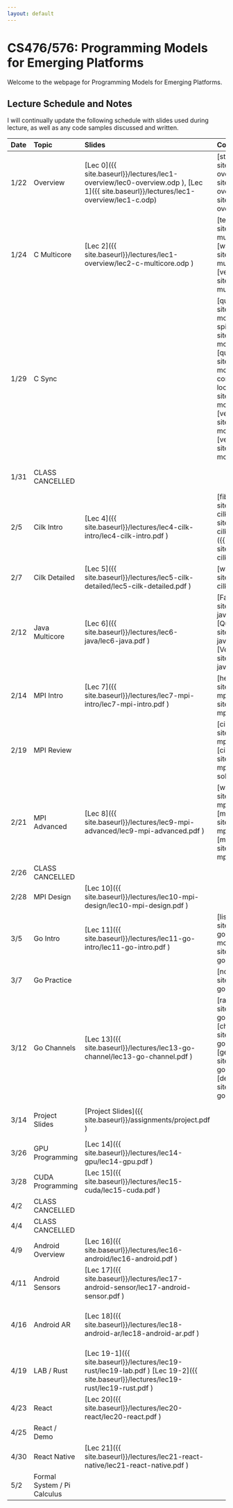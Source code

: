 ```yaml
---
layout: default
---
```


# CS476/576: Programming Models for Emerging Platforms

Welcome to the webpage for Programming Models for Emerging Platforms. 

## Lecture Schedule and Notes

I will continually update the following schedule with slides used during lecture, as well as any code samples discussed and written. 

| Date     | Topic      | Slides      |Code       | Notes     |
|:---------|:-----------|:------------|:----------|:----------|
| 1/22     | Overview   | [Lec 0]({{ site.baseurl}}/lectures/lec1-overview/lec0-overview.odp ), [Lec 1]({{ site.baseurl}}/lectures/lec1-overview/lec1-c.odp) | [string.c]({{ site.baseurl}}/lectures/lec1-overview/string.c ) [list.c]({{ site.baseurl}}/lectures/lec1-overview/list.c ) [fptr.c]({{ site.baseurl}}/lectures/lec1-overview/fptr.c )        | Assignment #0 Assigned |
| 1/24     | C Multicore  | [Lec 2]({{ site.baseurl}}/lectures/lec1-overview/lec2-c-multicore.odp ) | [template.tar.gz]({{ site.baseurl}}/lectures/lec2-multicore/templates.tar.gz) [warmup.c]({{ site.baseurl}}/lectures/lec2-multicore/warmup.c) [vector-spin.c]({{ site.baseurl}}/lectures/lec2-multicore/vector-spin.c)| |
| 1/29     | C Sync  | | [queue.c]({{ site.baseurl}}/lectures/lec3-moresync/queue.c) [vector-spin.c]({{ site.baseurl}}/lectures/lec3-moresync/vector-spin.c) [queue-complete.c]({{ site.baseurl}}/lectures/lec3-moresync/queue-complete.c) [vector-locked.c]({{ site.baseurl}}/lectures/lec3-moresync/vector-locked.c) [vector-sem.c]({{ site.baseurl}}/lectures/lec3-moresync/vector-sem.c) [vector-cond.c]({{ site.baseurl}}/lectures/lec3-moresync/vector-cond.c)     | |
| 1/31     | CLASS CANCELLED  |      |            | Assignment #1 Assigned |
| 2/5      | Cilk Intro  |[Lec 4]({{ site.baseurl}}/lectures/lec4-cilk-intro/lec4-cilk-intro.pdf ) | [fib.c]({{ site.baseurl}}/lectures/lec4-cilk-intro/fib.c) [vector.c]({{ site.baseurl}}/lectures/lec4-cilk-intro/vector.c) [merge.c]({{ site.baseurl}}/lectures/lec4-cilk-intro/merge.c)      | |
| 2/7      | Cilk Detailed  | [Lec 5]({{ site.baseurl}}/lectures/lec5-cilk-detailed/lec5-cilk-detailed.pdf ) | [warmup.c]({{ site.baseurl}}/lectures/lec5-cilk-detailed/warmup.c)      | |
| 2/12      | Java Multicore  | [Lec 6]({{ site.baseurl}}/lectures/lec6-java/lec6-java.pdf ) | [Factorial.java]({{ site.baseurl}}/lectures/lec6-java/Factorial.java) [Queue.java]({{ site.baseurl}}/lectures/lec6-java/Queue.java) [Vector.java]({{ site.baseurl}}/lectures/lec6-java/Vector.java) | | 
| 2/14      | MPI Intro  | [Lec 7]({{ site.baseurl}}/lectures/lec7-mpi-intro/lec7-mpi-intro.pdf ) | [hello.c]({{ site.baseurl}}/lectures/lec7-mpi-intro/hello.c) [fib.c]({{ site.baseurl}}/lectures/lec7-mpi-intro/fib.c) | | 
| 2/19      | MPI Review  | | [circular.c]({{ site.baseurl}}/lectures/lec8-mpi-review/circular.c) [circular-solved.c]({{ site.baseurl}}/lectures/lec8-mpi-review/circular-solved.c)  | | 
| 2/21      | MPI Advanced  | [Lec 8]({{ site.baseurl}}/lectures/lec9-mpi-advanced/lec9-mpi-advanced.pdf )  | [wait-sort.c]({{ site.baseurl}}/lectures/lec9-mpi-advanced/wait-sort.c) [monte.c]({{ site.baseurl}}/lectures/lec9-mpi-advanced/monte.c) [mpi-monte.c]({{ site.baseurl}}/lectures/lec9-mpi-advanced/mpi-monte.c)   | | 
| 2/26      | CLASS CANCELLED | | | | 
| 2/28      | MPI Design  | [Lec 10]({{ site.baseurl}}/lectures/lec10-mpi-design/lec10-mpi-design.pdf )  |  | Assignment #2 Assigned | 
| 3/5      | Go Intro  | [Lec 11]({{ site.baseurl}}/lectures/lec11-go-intro/lec11-go-intro.pdf )  | [list.go]({{ site.baseurl}}/lectures/lec11-go-intro/list.go) [list-modified.go]({{ site.baseurl}}/lectures/lec11-go-intro/list-modified.go)  | | 
| 3/7      | Go Practice  | | [node.go]({{ site.baseurl}}/lectures/lec12-go-practice/node.go) | | 
| 3/12      | Go Channels  | [Lec 13]({{ site.baseurl}}/lectures/lec13-go-channel/lec13-go-channel.pdf ) | [race.go]({{ site.baseurl}}/lectures/lec13-go-channel/race.go) [channel.go]({{ site.baseurl}}/lectures/lec13-go-channel/channel.go) [gen.go]({{ site.baseurl}}/lectures/lec13-go-channel/gen.go) [deadlock.go]({{ site.baseurl}}/lectures/lec13-go-channel/deadlock.go) | | 
| 3/14      | Project Slides  | [Project Slides]({{ site.baseurl}}/assignments/project.pdf ) | | Please review project slides| 
| 3/26      | GPU Programming  | [Lec 14]({{ site.baseurl}}/lectures/lec14-gpu/lec14-gpu.pdf ) | | | 
| 3/28      | CUDA Programming  | [Lec 15]({{ site.baseurl}}/lectures/lec15-cuda/lec15-cuda.pdf ) | | Assignment #3 Assigned | 
| 4/2       | CLASS CANCELLED  |  | | | 
| 4/4       | CLASS CANCELLED | | | | 
| 4/9       | Android Overview  | [Lec 16]({{ site.baseurl}}/lectures/lec16-android/lec16-android.pdf ) | | | 
| 4/11       | Android Sensors  | [Lec 17]({{ site.baseurl}}/lectures/lec17-android-sensor/lec17-android-sensor.pdf ) | | [Maps.me Repository](https://github.com/mapsme/omim) | 
| 4/16       | Android AR  | [Lec 18]({{ site.baseurl}}/lectures/lec18-android-ar/lec18-android-ar.pdf ) | | Sample code located in [Sceneform SDK](https://github.com/google-ar/sceneform-android-sdk/releases) | 
| 4/19       | LAB / Rust  | [Lec 19-1]({{ site.baseurl}}/lectures/lec19-rust/lec19-lab.pdf ) [Lec 19-2]({{ site.baseurl}}/lectures/lec19-rust/lec19-rust.pdf ) | | Slide credit to [Alex Crichton](https://codedive.pl/index/speaker/name/alex-crichton) | 
| 4/23       | React  | [Lec 20]({{ site.baseurl}}/lectures/lec20-react/lec20-react.pdf ) | |  | 
| 4/25       | React / Demo  | | |  | 
| 4/30       | React Native  | [Lec 21]({{ site.baseurl}}/lectures/lec21-react-native/lec21-react-native.pdf ) | |  | 
| 5/2        | Formal System / Pi Calculus | | |  | 

